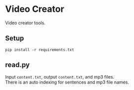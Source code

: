 
Video Creator
=============


Video creator tools.


Setup
-----

```
pip install -r requirements.txt
```


read.py
-------

Input `content.txt`, output `content.txt`, and mp3 files.  
There is an auto indexing for sentences and mp3 file names.  